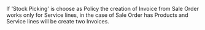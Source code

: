 If 'Stock Picking' is choose as Policy the creation of Invoice from Sale
Order works only for Service lines, in the case of Sale Order has
Products and Service lines will be create two Invoices.
